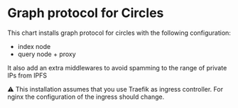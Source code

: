 # Graph protocol for Circles

This chart installs graph protocol for circles with the following configuration:
- index node
- query node + proxy

It also add an extra middlewares to avoid spamming to the range of private IPs from IPFS

⚠️ This installation assumes that you use Traefik as ingress controller. For nginx the configuration of the ingress should change.